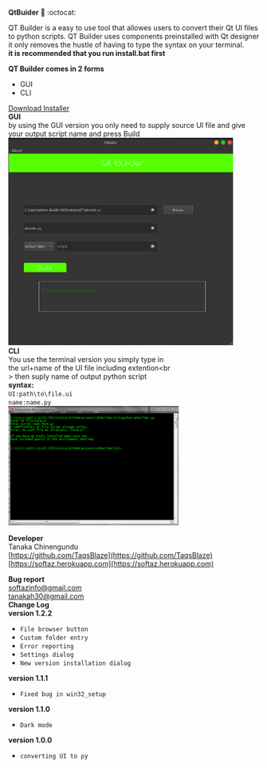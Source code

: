 **QtBuider** :rocket: :octocat:

QT Builder is a easy to use tool that allowes users
to convert their Qt UI files to python scripts.
QT Builder uses components preinstalled with Qt designer
it only removes the hustle of having to type the syntax
on your terminal.<br>
**it is recommended that you run install.bat first**<p>
**QT Builder comes in 2 forms**<br>
- GUI<br>
- CLI<br>

[Download Installer](https://github.comTaqsBlaze/QtBuild/blob/master/executable/QtBuild1.2.2.zip)<br>
**GUI**<br>
by using the GUI version you only need to supply
source UI file and give your output script name
and press Build<br>
![](https://github.com/TaqsBlaze/QtBuild/blob/1.2.2/docs/qtgui.png)<br>
**CLI**<br>
You use the terminal version you simply type in<br>
the url+name of the UI file including extention<br<br>>
then suply name of output python script<br>
**syntax:**<br>
`UI:path\to\file.ui`<br>
`name:name.py`<br>
![](https://github.com/TaqsBlaze/QtBuild/blob/master/docs/cli.png)<br>

**Developer**<br>
Tanaka Chinengundu<br>
[https://github.com/TaqsBlaze](https://github.com/TaqsBlaze)<br>
[https://softaz.herokuapp.com](https://softaz.herokuapp.com)<br>

**Bug report**<br>
softazinfo@gmail.com<br>
tanakah30@gmail.com<br>
**Change Log**<br>
**version 1.2.2**<br>
- ```File browser button```
- ```Custom folder entry```
- ```Error reporting```
- ```Settings dialog```
- ```New version installation dialog```

**version 1.1.1**
- ```Fixed bug in win32_setup```

**version 1.1.0**
- ```Dark mode```


**version 1.0.0**
- ```converting UI to py```
